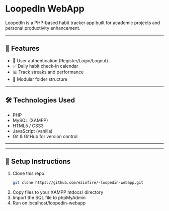 # LoopedIn WebApp

LoopedIn is a PHP-based habit tracker app built for academic projects and personal productivity enhancement.

---

## 📌 Features

- 🔐 User authentication (Register/Login/Logout)
- ✅ Daily habit check-in calendar
- 📊 Track streaks and performance
- 📁 Modular folder structure

---

## 🛠 Technologies Used

- PHP
- MySQL (XAMPP)
- HTML5 / CSS3
- JavaScript (vanilla)
- Git & GitHub for version control

---

---
## 🚀 Setup Instructions

1. Clone this repo:
   ```bash
   git clone https://github.com/eziofire/-loopedin-webapp.git
2.	Copy files to your XAMPP htdocs/ directory
3.	Import the SQL file to phpMyAdmin
4.	Run on localhost/loopedin-webapp

